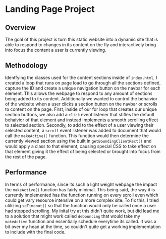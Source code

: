 # Landing Page Project

## Overview
The goal of this project is turn this static website into a dynamic site that is able to respond to changes in its content on the fly and interactively bring into focus the content a user is currently viewing.

## Methodology
Identfying the classes used for the content sections inside of `index.html`, I created a loop that runs on page load to go through all the sections defined, capture the ID and create a unique navigation button on the navbar for each element. This allows the webpage to respond to any amount of sections being added to its content. Additionally we wanted to control the behaivior of the website when a user clicks a section button on the navbar or scrolls to content on the page. First, inside of our for loop that creates our unique section buttons, we also add a `click` event listener that stifles the default behaivior of that element and instead implements a smooth scrolling effect to selected section. Secondly, to add to the effect of a user viewing their selected content, a `scroll` event listener was added to document that would call the `makeActive()` function. This function would then determine the currently viewed section using the built in `getBoundingClientRect()` and would apply a class to that element, causing special CSS to take effect on that element giving it the effect of being selected or brought into focus from the rest of the page.

## Performance
In terms of performance, since its such a light weight webpage the impact the `makeActive()` function has fairly minimal. This being said, the way it is currently implemented has the function running on every scroll even which could get vary resource intensive on a more complex site. To fix this, I tried utilizing `seTimeout()` so that the function would only be called once a user had stopped scrolling. My inital try at this didn't quite work, but did lead me to a solution that might work called `debouncing` that would take my `makeActive` function and essentially schedule everytime its called. It was a bit over my head at the time, so couldn't quite get a working implementation to include with the final code.
